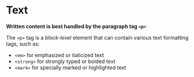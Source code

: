 # Text
__Written content is best handled by the paragraph tag `<p>`__

The `<p>` tag is a _block-level_ element that can contain various text formatting tags, such as:

- `<em>` for emphasized or italicized text
- `<strong>` for strongly typed or bolded text
- `<mark>` for specially marked or highlighted text
